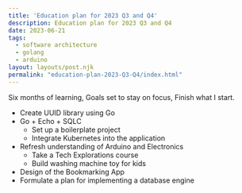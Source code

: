 ```yaml
---
title: 'Education plan for 2023 Q3 and Q4'
description: Education plan for 2023 Q3 and Q4
date: 2023-06-21
tags:
  - software architecture
  - golang
  - arduino
layout: layouts/post.njk
permalink: "education-plan-2023-Q3-Q4/index.html"
---
```


Six months of learning, Goals set to stay on focus, Finish what I start. 

- Create UUID library using Go
- Go + Echo + SQLC 
	- Set up a boilerplate project
	- Integrate Kubernetes into the application
- Refresh understanding of Arduino and Electronics
	- Take a Tech Explorations course
	- Build washing machine toy for kids
- Design of the Bookmarking App
- Formulate a plan for implementing a database engine

